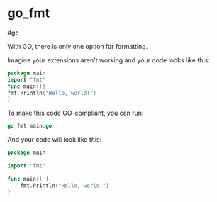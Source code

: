 # go_fmt
#go

With GO, there is only one option for formatting.

Imagine your extensions aren't working and your code looks like this:
```go
package main
import "fmt"
func main(){
fmt.Println("Hello, world!")
}
```
To make this code GO-compliant, you can run:
```go
go fmt main.go
```

And your code will look like this:
```go
package main
	 
import "fmt"
	 
func main() {
	fmt.Println("Hello, world!")
}
```

